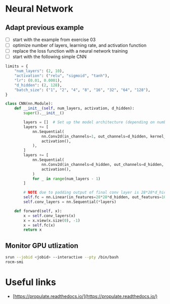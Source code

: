 # Neural Network

## Adapt previous example
- [ ] start with the example from exercise 03
- [ ] optimize number of layers, learning rate, and activation function
- [ ] replace the loss function with a neural network training
- [ ] start with the following simple CNN

```python
limits = {
    "num_layers": (2, 10),
    "activation": ("relu", "sigmoid", "tanh"),
    "lr": (0.01, 0.0001),
    "d_hidden": (2, 128),
    "batch_size": ("1", "2", "4", "8", "16", "32", "64", "128"),
}
```

```python
class CNN(nn.Module):
    def __init__(self, num_layers, activation, d_hidden):
        super().__init__()

        layers = []  # Set up the model architecture (depending on number of convolutional layers specified).
        layers += [
            nn.Sequential(
                nn.Conv2d(in_channels=1, out_channels=d_hidden, kernel_size=3, padding=1),
                activation(),
            ),
        ]
        layers += [
            nn.Sequential(
                nn.Conv2d(in_channels=d_hidden, out_channels=d_hidden, kernel_size=3, padding=1),
                activation(),
            )
            for _ in range(num_layers - 1)
        ]

        # NOTE due to padding output of final conv layer is 28*28*d_hidden
        self.fc = nn.Linear(in_features=28*28*d_hidden, out_features=10)
        self.conv_layers = nn.Sequential(*layers)

    def forward(self, x):
        x = self.conv_layers(x)
        x = x.view(x.size(0), -1)
        x = self.fc(x)
        return x
```


## Monitor GPU utlization
```bash
srun --jobid <jobid> --interactive --pty /bin/bash
rocm-smi
```

# Useful links
- [https://propulate.readthedocs.io/](https://propulate.readthedocs.io/)
